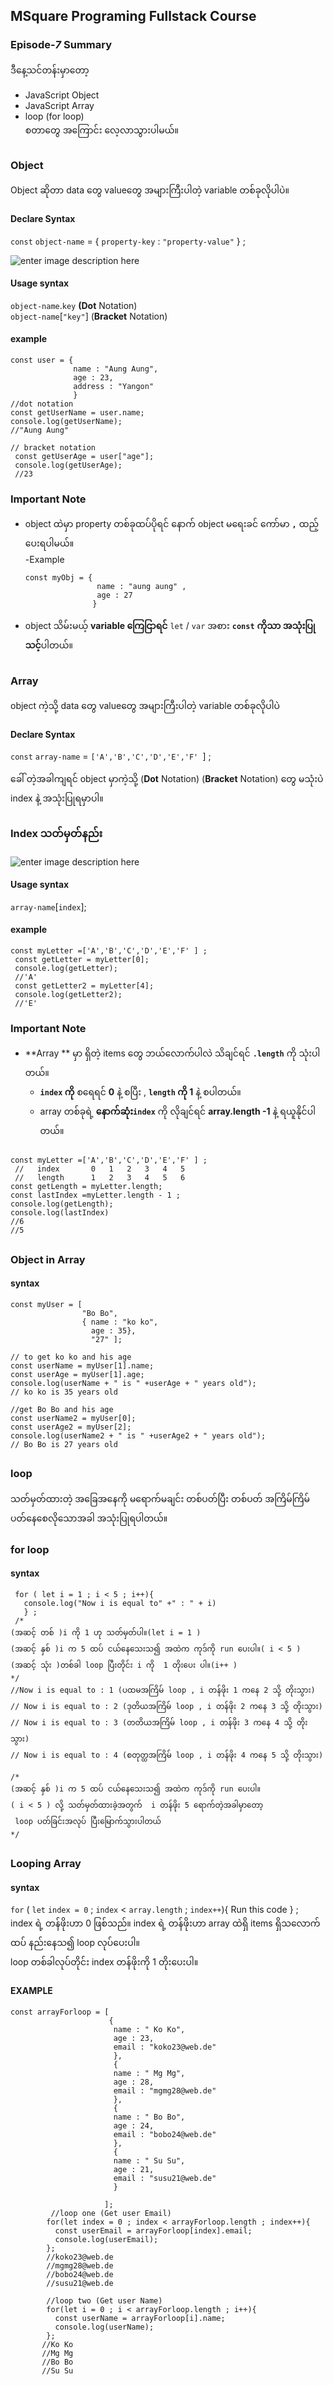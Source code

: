 ﻿## MSquare Programing Fullstack Course
### Episode-*7* Summary

ဒီနေ့သင်တန်းမှာတော့ 
 - ‌JavaScript Object
 - JavaScript Array
 - loop (for loop)<br>
 စတာတွေ အကြောင်း လေ့လာသွားပါမယ်။
 ## 
 ### Object 
 Object ဆိုတာ data တွေ valueတွေ အများကြီးပါတဲ့ variable တစ်ခုလိုပါပဲ။
 
 #### Declare Syntax

 `const` `object-name` = { 
 `property-key` : `"property-value"` } ;

![enter image description here](https://miro.medium.com/max/856/0*7EptITWWPaI9BoxL.png)
#### Usage syntax
`object-name`.`key` **(Dot** Notation)<br>
`object-name`[`"key"`] (**Bracket** Notation)
#### example

    const user = {
                  name : "Aung Aung",
                  age : 23,
                  address : "Yangon"
                  }
    //dot notation
    const getUserName = user.name;
    console.log(getUserName);
    //"Aung Aung"
    
    // bracket notation
     const getUserAge = user["age"];
     console.log(getUserAge);
     //23
### Important Note

 - object ထဲမှာ property တစ်ခုထပ်ပိုရင် နောက် object မ‌ရေးခင် ကော်မာ **`,`** ထည့် ပေးရပါမယ်။ <br>
 -Example
 

 

       const myObj = {
                       name : "aung aung" ,
                       age : 27
                      }

 - object သိမ်းမယ့် **variable ကြေငြာရင်**  `let` / `var` အစား **`const`** **ကိုသာ အသုံးပြုသင့်**ပါတယ်။

  ##
  ### Array
  object ကဲ့သို့ data တွေ valueတွေ အများကြီးပါတဲ့ variable တစ်ခုလိုပါပဲ<br>
   #### Declare Syntax

 `const` `array-name` = `['A','B','C','D','E','F' `] ;

ခေါ် တဲ့အခါကျရင် object မှာကဲ့သို့ (**Dot** Notation) (**Bracket** Notation) တွေ မသုံးပဲ index နဲ့ အသုံးပြုရမှာပါ။
### Index သတ်မှတ်နည်း
![enter image description here](https://miro.medium.com/max/640/1*hLp5vDQse-YUOpvgI9hfDw.webp)

 #### Usage syntax
 ‌`array-name`[`index`];
 #### example
 

    const myLetter =['A','B','C','D','E','F' ] ;
     const getLetter = myLetter[0];
     console.log(getLetter);
     //'A'
     const getLetter2 = myLetter[4];
     console.log(getLetter2);
     //'E'

### Important Note

- **Array ** မှာ ရှိတဲ့ items တွေ ဘယ်လောက်ပါလဲ သိချင်ရင် **`.length`** ကို သုံးပါတယ်။     
     - **`index` ကို** စရေရင် **0** နဲ့ စပြီး , **`length` ကို 1** နဲ့ စပါတယ်။
     - array တစ်ခုရဲ့ **နောက်ဆုံး`index`** ကို လိုချင်ရင် **‌array.length -1** နဲ့ ရယူနိုင်ပါတယ်။
     
###

    const myLetter =['A','B','C','D','E','F' ] ; 
     //   index       0   1   2   3   4   5
     //   length      1   2   3   4   5   6
    const getLength = myLetter.length; 
    const lastIndex =myLetter.length - 1 ;
    console.log(getLength);
    console.log(lastIndex) 
    //6
    //5 

  
  
##
### Object in Array
#### syntax

    const myUser = [
                    "Bo Bo",
                    { name : "ko ko",
                      age : 35},
                      "27" ];
    
    // to get ko ko and his age
    const userName = myUser[1].name;
    const userAge = myUser[1].age;
    console.log(userName + " is " +userAge + " years old");
    // ko ko is 35 years old
    
    //get Bo Bo and his age
    const userName2 = myUser[0];
    const userAge2 = myUser[2];
    console.log(userName2 + " is " +userAge2 + " years old");
    // Bo Bo is 27 years old
    
                      
   ##
   ### loop 
   သတ်မှတ်ထားတဲ့ အခြေအနေကို မရောက်မချင်း တစ်ပတ်ပြီး တစ်ပတ် အကြိမ်ကြိမ်ပတ်နေ‌စေလိုသောအခါ အသုံးပြုရပါတယ်။
  ### for loop 
   #### syntax
  

     for ( let i = 1 ; i < 5 ; i++){ 
       console.log("Now i is equal to" +" : " + i)
       } ;
     /*
    (အဆင့် တစ် )i ကို 1 ဟု သတ်မှတ်ပါ။(let i = 1 )
    (အဆင့် နှစ် )i က 5 ထပ် ငယ်နေသေးသ၍ အထဲက ကုဒ်ကို run ပေးပါ။( i < 5 )
    (အဆင့် သုံး )တစ်ခါ loop ပြီးတိုင်း i ကို  1 တိုးပေး ပါ။(i++ )
    */
    //Now i is equal to : 1 (ပထမအကြိမ် loop , i တန်ဖိုး 1 ကနေ 2 သို့ တိုးသွား)
    // Now i is equal to : 2 (ဒုတိယအကြိမ် loop , i တန်ဖိုး 2 ကနေ 3 သို့ တိုးသွား)
    // Now i is equal to : 3 (တတိယအကြိမ် loop , i တန်ဖိုး 3 ကနေ 4 သို့ တိုးသွား)
    // Now i is equal to : 4 (စတုတ္ထအကြိမ် loop , i တန်ဖိုး 4 ကနေ 5 သို့ တိုးသွား)
    
    /*
    (အဆင့် နှစ် )i က 5 ထပ် ငယ်နေသေးသ၍ အထဲက ကုဒ်ကို run ပေးပါ။
    ( i < 5 ) လို့ သတ်မှတ်ထားခဲ့အတွက်  i တန်ဖိုး 5 ရောက်တဲ့အခါမှာတော့
     loop ပတ်ခြင်းအလုပ် ပြီးမြောက်သွားပါတယ် 
    */
   ##
   ### Looping Array 
   #### syntax
   `for` ( `let` `index = 0` ; `index` < `array.length` ; `index++`){ Run this code } ;<br>
   index ရဲ့ တန်ဖိုးဟာ 0 ဖြစ်သည်။ index ရဲ့ တန်ဖိုးဟာ array ထဲရှိ items ရှိသလောက်ထပ် နည်းနေသ၍ loop လုပ်ပေးပါ။ <br>loop တစ်ခါလုပ်တိုင်း index တန်ဖိုးကို 1 တိုးပေးပါ။
   #### EXAMPLE

    const arrayForloop = [
                          {
                           name : " Ko Ko",
                           age : 23,
                           email : "koko23@web.de"
                           },
                           {
                           name : " Mg Mg",
                           age : 28,
                           email : "mgmg28@web.de"
                           },
                           {
                           name : " Bo Bo",
                           age : 24,
                           email : "bobo24@web.de"
                           },
                           {
                           name : " Su Su",
                           age : 21,
                           email : "susu21@web.de"
                           }
                          
                         ];
             //loop one (Get user Email)
            for(let index = 0 ; index < arrayForloop.length ; index++){
              const userEmail = arrayForloop[index].email;
              console.log(userEmail);
            };
            //koko23@web.de
            //mgmg28@web.de
            //bobo24@web.de
            //susu21@web.de
            
            //loop two (Get user Name)
            for(let i = 0 ; i < arrayForloop.length ; i++){
              const userName = arrayForloop[i].name;
              console.log(userName);
            };
           //Ko Ko
           //Mg Mg
           //Bo Bo
           //Su Su

